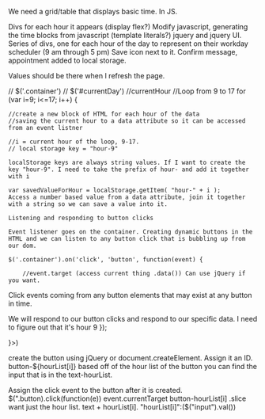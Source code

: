 We need a grid/table that displays basic time. In JS.

 Divs for each hour it appears (display flex?)
Modify javascript, generating the time blocks from javascript (template literals?) jquery and jquery UI. Series of divs, one for each hour of the day to represent on their workday scheduler (9 am through 5 pm) Save icon next to it. Confirm message, appointment added to local storage. 

Values should be there when I refresh the page.

// $('.container')
// $('#currentDay')
//currentHour
//Loop from 9 to 17
for (var i=9; i<=17; i++) {


    //create a new block of HTML for each hour of the data
    //saving the current hour to a data attribute so it can be accessed from an event listner

    //i = current hour of the loop, 9-17.
    // local storage key = "hour-9"

    localStorage keys are always string values. If I want to create the key "hour-9". I need to take the prefix of hour- and add it together with i

    var savedValueForHour = localStorage.getItem( "hour-" + i );
    Access a number based value from a data attribute, join it together with a string so we can save a value into it. 

    Listening and responding to button clicks

    Event listener goes on the container. Creating dynamic buttons in the HTML and we can listen to any button click that is bubbling up from our dom. 

    $('.container').on('click', 'button', function(event) {

        //event.target (access current thing .data()) Can use jQuery if you want. 
Click events coming from any button elements that may exist at any button in time. 

We will respond to our button clicks and respond to our specific data. I need to figure out that it's hour 9
    });
    


}>)

create the button using jQuery or document.createElement. Assign it an ID. button-${hourList[i]}
based off of the hour list of the button you can find the input that is in the text-hourList. 

Assign the click event to the button after it is created. $(".button).click(function(e))
event.currentTarget
button-hourList[i] 
.slice want just the hour list. 
 text + hourList[i].
"hourList[i]":($("input").val())

